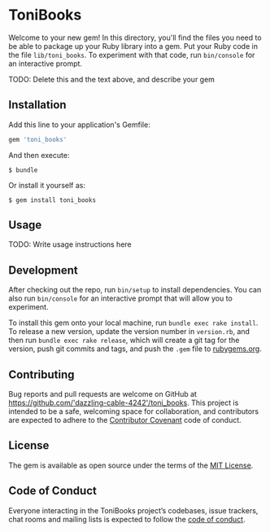 # ToniBooks

Welcome to your new gem! In this directory, you'll find the files you need to be able to package up your Ruby library into a gem. Put your Ruby code in the file `lib/toni_books`. To experiment with that code, run `bin/console` for an interactive prompt.

TODO: Delete this and the text above, and describe your gem

## Installation

Add this line to your application's Gemfile:

```ruby
gem 'toni_books'
```

And then execute:

    $ bundle

Or install it yourself as:

    $ gem install toni_books

## Usage

TODO: Write usage instructions here

## Development

After checking out the repo, run `bin/setup` to install dependencies. You can also run `bin/console` for an interactive prompt that will allow you to experiment.

To install this gem onto your local machine, run `bundle exec rake install`. To release a new version, update the version number in `version.rb`, and then run `bundle exec rake release`, which will create a git tag for the version, push git commits and tags, and push the `.gem` file to [rubygems.org](https://rubygems.org).

## Contributing

Bug reports and pull requests are welcome on GitHub at https://github.com/'dazzling-cable-4242'/toni_books. This project is intended to be a safe, welcoming space for collaboration, and contributors are expected to adhere to the [Contributor Covenant](http://contributor-covenant.org) code of conduct.

## License

The gem is available as open source under the terms of the [MIT License](https://opensource.org/licenses/MIT).

## Code of Conduct

Everyone interacting in the ToniBooks project’s codebases, issue trackers, chat rooms and mailing lists is expected to follow the [code of conduct](https://github.com/'dazzling-cable-4242'/toni_books/blob/master/CODE_OF_CONDUCT.md).
